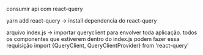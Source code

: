 consumir api com react-query

yarn add react-query -> install dependencia do react-query

arquivo index.js -> importar queryclient para envolver toda aplicação.
todos os componentes que estiverem dentro do index.js podem fazer essa requisição
import {QueryClient, QueryClientProvider} from 'react-query'

